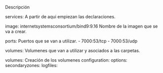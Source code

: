 Descripción

services: A partir de aqui empiezan las declaraciones.

image: internetsystemsconsortium/bind9:9.16 Nombre de la imagen que se va a crear.

ports: Puertos que se van a utilizar.  - 7000:53/tcp  - 7000:53/udp

volumes: Volumenes que van a utilizar y asociados a las carpetas. 

volumes: Creación de los volumenes  configuration: options: secondaryzones: logfiles:
